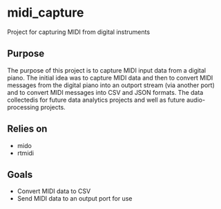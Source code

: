 # midi_capture
Project for capturing MIDI from digital instruments

## Purpose
The purpose of this project is to capture MIDI input data from a digital piano. The initial idea was to capture MIDI data and then to convert MIDI messages from the digital piano into an outport stream (via another port) and to convert MIDI messages into CSV and JSON formats. The data collectedis for future data analytics projects and well as future audio-processing projects.

## Relies on
* mido
* rtmidi

## Goals
* Convert MIDI data to CSV
* Send MIDI data to an output port for use

